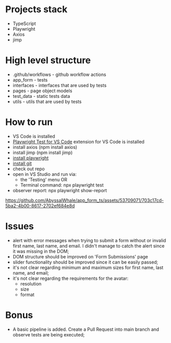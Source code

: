 # Projects stack
- TypeScript
- Playwright
- Axios
- jimp

# High level structure
- .github/workflows - github workflow actions
- app_form - tests
- interfaces - interfaces that are used by tests
- pages - page object models
- test_data - static tests data
- utils - utils that are used by tests

# How to run
- VS Code is installed
- [Playwright Test for VS Code](https://marketplace.visualstudio.com/items?itemName=ms-playwright.playwright) extension for VS Code is installed
- install axios (npm install axios)
- install jimp (npm install jimp)
- [install playwright](https://playwright.dev/docs/intro)
- [install git](https://git-scm.com/downloads)
- check out repo
- open in VS Studio and run via:
  - the 'Testing' menu OR
  - Terminal command: npx playwright test
- observer report: npx playwright show-report

https://github.com/AbyssalWhale/app_form_ts/assets/53709071/703c17cd-5ba2-4b00-8617-2702ef684e8d

# Issues
- alert with error messages when trying to submit a form without or invalid first name, last name, and email. I didn't manage to catch the alert since it was missing in the DOM;
- DOM structure should be improved on 'Form Submissions' page
- slider functionality should be improved since it can be easily passed;
- it's not clear regarding minimum and maximum sizes for first name, last name, and email;
- it's not clear regarding the requirements for the avatar:
  - resolution
  - size
  - format
 
# Bonus
- A basic pipeline is added. Create a Pull Request into main branch and observe tests are being executed; 


